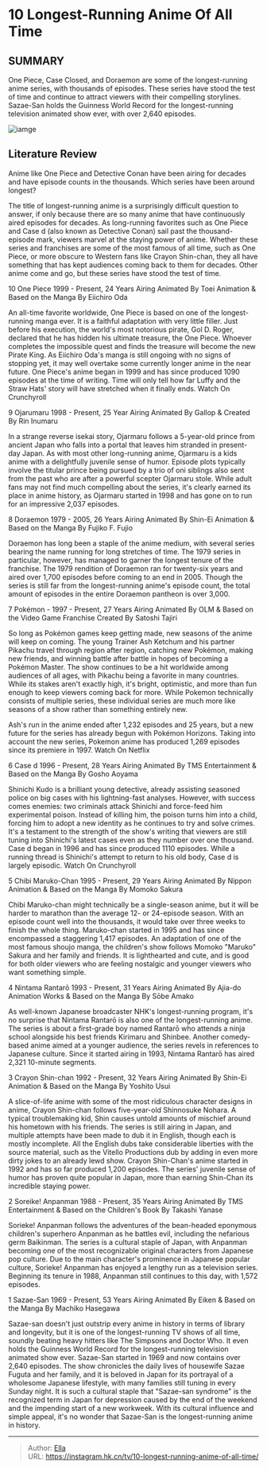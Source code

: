 # 10 Longest-Running Anime Of All Time


## SUMMARY 


 One Piece, Case Closed, and Doraemon are some of the longest-running anime series, with thousands of episodes. 
 These series have stood the test of time and continue to attract viewers with their compelling storylines. 
 Sazae-San holds the Guinness World Record for the longest-running television animated show ever, with over 2,640 episodes. 

![iamge](https://static1.srcdn.com/wordpress/wp-content/uploads/2024/01/case-closed-s-conan-and-one-piece-s-luffy.jpg)

## Literature Review

Anime like One Piece and Detective Conan have been airing for decades and have episode counts in the thousands. Which series have been around longest?




The title of longest-running anime is a surprisingly difficult question to answer, if only because there are so many anime that have continuously aired episodes for decades. As long-running favorites such as One Piece and Case  d (also known as Detective Conan) sail past the thousand-episode mark, viewers marvel at the staying power of anime.
Whether these series and franchises are some of the most famous of all time, such as One Piece, or more obscure to Western fans like Crayon Shin-chan, they all have something that has kept audiences coming back to them for decades. Other anime come and go, but these series have stood the test of time.









 








 10  One Piece 1999 - Present, 24 Years Airing 
Animated By Toei Animation &amp; Based on the Manga By Eiichiro Oda


 







An all-time favorite worldwide, One Piece is based on one of the longest-running manga ever. It is a faithful adaptation with very little filler. Just before his execution, the world&#39;s most notorious pirate, Gol D. Roger, declared that he has hidden his ultimate treasure, the One Piece. Whoever completes the impossible quest and finds the treasure will become the new Pirate King.
As Eiichiro Oda&#39;s manga is still ongoing with no signs of stopping yet, it may well overtake some currently longer anime in the near future. One Piece&#39;s anime began in 1999 and has since produced 1090 episodes at the time of writing. Time will only tell how far Luffy and the Straw Hats&#39; story will have stretched when it finally ends.
Watch On Crunchyroll





 9  Ojarumaru 1998 - Present, 25 Year Airing 
Animated By Gallop &amp; Created By Rin Inumaru
        

In a strange reverse isekai story, Ojarmaru follows a 5-year-old prince from ancient Japan who falls into a portal that leaves him stranded in present-day Japan. As with most other long-running anime, Ojarmaru is a kids anime with a delightfully juvenile sense of humor. Episode plots typically involve the titular prince being pursued by a trio of oni siblings also sent from the past who are after a powerful scepter Ojarmaru stole. While adult fans may not find much compelling about the series, it&#39;s clearly earned its place in anime history, as Ojarmaru started in 1998 and has gone on to run for an impressive 2,037 episodes.





 8  Doraemon 1979 - 2005, 26 Years Airing 
Animated By Shin-Ei Animation &amp; Based on the Manga By Fujiko F. Fujio
        

Doraemon has long been a staple of the anime medium, with several series bearing the name running for long stretches of time. The 1979 series in particular, however, has managed to garner the longest tenure of the franchise. The 1979 rendition of Doraemon ran for twenty-six years and aired over 1,700 episodes before coming to an end in 2005. Though the series is still far from the longest-running anime&#39;s episode count, the total amount of episodes in the entire Doraemon pantheon is over 3,000.





 7  Pokémon - 1997 - Present, 27 Years Airing 
Animated By OLM &amp; Based on the Video Game Franchise Created By Satoshi Tajiri


 







So long as Pokémon games keep getting made, new seasons of the anime will keep on coming. The young Trainer Ash Ketchum and his partner Pikachu travel through region after region, catching new Pokémon, making new friends, and winning battle after battle in hopes of becoming a Pokémon Master. The show continues to be a hit worldwide among audiences of all ages, with Pikachu being a favorite in many countries. While its stakes aren&#39;t exactly high, it&#39;s bright, optimistic, and more than fun enough to keep viewers coming back for more.
While Pokemon technically consists of multiple series, these individual series are much more like seasons of a show rather than something entirely new.


Ash&#39;s run in the anime ended after 1,232 episodes and 25 years, but a new future for the series has already begun with Pokémon Horizons. Taking into account the new series, Pokemon anime has produced 1,269 episodes since its premiere in 1997​​​​​.
Watch On Netflix





 6  Case  d 1996 - Present, 28 Years Airing 
Animated By TMS Entertainment &amp; Based on the Manga By Gosho Aoyama
        

Shinichi Kudo is a brilliant young detective, already assisting seasoned police on big cases with his lightning-fast analyses. However, with success comes enemies: two criminals attack Shinichi and force-feed him experimental poison. Instead of killing him, the poison turns him into a child, forcing him to adopt a new identity as he continues to try and solve crimes.
It&#39;s a testament to the strength of the show&#39;s writing that viewers are still tuning into Shinichi&#39;s latest cases even as they number over one thousand. Case  d began in 1996 and has since produced 1110 episodes. While a running thread is Shinichi&#39;s attempt to return to his old body, Case  d is largely episodic.
Watch On Crunchyroll





 5  Chibi Maruko-Chan 1995 - Present, 29 Years Airing 
Animated By Nippon Animation &amp; Based on the Manga By Momoko Sakura
        

Chibi Maruko-chan might technically be a single-season anime, but it will be harder to marathon than the average 12- or 24-episode season. With an episode count well into the thousands, it would take over three weeks to finish the whole thing. Maruko-chan started in 1995 and has since encompassed a staggering 1,417 episodes.
An adaptation of one of the most famous shoujo manga, the children&#39;s show follows Momoko &#34;Maruko&#34; Sakura and her family and friends. It is lighthearted and cute, and is good for both older viewers who are feeling nostalgic and younger viewers who want something simple.





 4  Nintama Rantarō 1993 - Present, 31 Years Airing 
Animated By Ajia-do Animation Works &amp; Based on the Manga By Sōbe Amako
        

As well-known Japanese broadcaster NHK&#39;s longest-running program, it&#39;s no surprise that Nintama Rantarō is also one of the longest-running anime. The series is about a first-grade boy named Rantarō who attends a ninja school alongside his best friends Kirimaru and Shinbee. Another comedy-based anime aimed at a younger audience, the series revels in references to Japanese culture. Since it started airing in 1993, Nintama Rantarō has aired 2,321 10-minute segments.





 3  Crayon Shin-chan 1992 - Present, 32 Years Airing 
Animated By Shin-Ei Animation &amp; Based on the Manga By Yoshito Usui
        

A slice-of-life anime with some of the most ridiculous character designs in anime, Crayon Shin-chan follows five-year-old Shinnosuke Nohara. A typical troublemaking kid, Shin causes untold amounts of mischief around his hometown with his friends. The series is still airing in Japan, and multiple attempts have been made to dub it in English, though each is mostly incomplete. All the English dubs take considerable liberties with the source material, such as the Vitello Productions dub by adding in even more dirty jokes to an already lewd show.
Crayon Shin-Chan&#39;s anime started in 1992 and has so far produced 1,200 episodes. The series&#39; juvenile sense of humor has proven quite popular in Japan, more than earning Shin-Chan its incredible staying power.





 2  Soreike! Anpanman 1988 - Present, 35 Years Airing 
Animated By TMS Entertainment &amp; Based on the Children&#39;s Book By Takashi Yanase
        

Sorieke! Anpanman follows the adventures of the bean-headed eponymous children&#39;s superhero Anpanman as he battles evil, including the nefarious germ Baikinman. The series is a cultural staple of Japan, with Anpanman becoming one of the most recognizable original characters from Japanese pop culture. Due to the main character&#39;s prominence in Japanese popular culture, Sorieke! Anpanman has enjoyed a lengthy run as a television series. Beginning its tenure in 1988, Anpanman still continues to this day, with 1,572 episodes.





 1  Sazae-San 1969 - Present, 53 Years Airing 
Animated By Eiken &amp; Based on the Manga By Machiko Hasegawa
        

Sazae-san doesn&#39;t just outstrip every anime in history in terms of library and longevity, but it is one of the longest-running TV shows of all time, soundly beating heavy hitters like The Simpsons and Doctor Who. It even holds the Guinness World Record for the longest-running television animated show ever. Sazae-San started in 1969 and now contains over 2,640 episodes.
The show chronicles the daily lives of housewife Sazae Fuguta and her family, and it is beloved in Japan for its portrayal of a wholesome Japanese lifestyle, with many families still tuning in every Sunday night. It is such a cultural staple that &#34;Sazae-san syndrome&#34; is the recognized term in Japan for depression caused by the end of the weekend and the impending start of a new workweek. With its cultural influence and simple appeal, it&#39;s no wonder that Sazae-San is the longest-running anime in history.


---

> Author: [Ella](https://instagram.hk.cn/)  
> URL: https://instagram.hk.cn/tv/10-longest-running-anime-of-all-time/  

